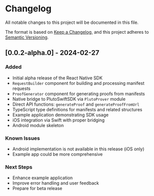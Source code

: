 # Changelog

All notable changes to this project will be documented in this file.

The format is based on [Keep a Changelog](https://keepachangelog.com/en/1.0.0/),
and this project adheres to [Semantic Versioning](https://semver.org/spec/v2.0.0.html).

## [0.0.2-alpha.0] - 2024-02-27

### Added

- Initial alpha release of the React Native SDK
- `RequestBuilder` component for building and processing manifest requests
- `ProofGenerator` component for generating proofs from manifests
- Native bridge to PlutoSwiftSDK via `PlutoProver` module
- Direct API functions: `generateProof` and `generateProofFromUrl`
- TypeScript type definitions for manifests and related structures
- Example application demonstrating SDK usage
- iOS integration via Swift with proper bridging
- Android module skeleton

### Known Issues

- Android implementation is not available in this release (iOS only)
- Example app could be more comprehensive

### Next Steps

- Enhance example application
- Improve error handling and user feedback
- Prepare for beta release
